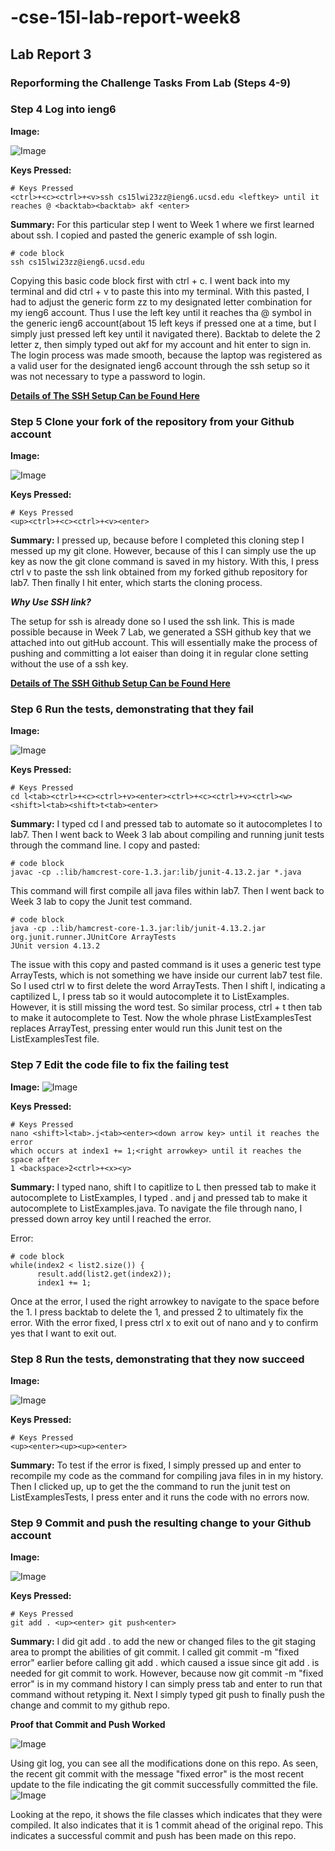# -cse-15l-lab-report-week8
## Lab Report 3
### Reporforming the Challenge Tasks From Lab (Steps 4-9)

### Step 4 Log into ieng6
**Image:**

![Image](step1.jpg)

**Keys Pressed:** 
```
# Keys Pressed
<ctrl>+<c><ctrl>+<v>ssh cs15lwi23zz@ieng6.ucsd.edu <leftkey> until it reaches @ <backtab><backtab> akf <enter>
```

**Summary:** For this particular step I went to Week 1 where we first learned about ssh. I copied and pasted the generic example of ssh login.
```
# code block
ssh cs15lwi23zz@ieng6.ucsd.edu
```
Copying this basic code block first with ctrl + c. I went back into my terminal and did ctrl + v to paste this into my terminal. With this pasted, I had to adjust the generic form zz to my designated letter combination for my ieng6 account. Thus I use the left key until it reaches tha @ symbol in the generic ieng6 account(about 15 left keys if pressed one at a time, but I simply just pressed left key until it navigated there). Backtab to delete the 2 letter z, then simply typed out akf for my account and hit enter to sign in. The login process was made smooth, because the laptop was registered as a valid user for the designated ieng6 account through the ssh setup so it was not necessary to type a password to login. 

 **[Details of The SSH Setup Can be Found Here](https://ucsd-cse15l-w23.github.io/week/week7/#week7-lab-report)**
### Step 5 Clone your fork of the repository from your Github account
**Image:**

![Image](step2.jpg)

**Keys Pressed:**
```
# Keys Pressed
<up><ctrl>+<c><ctrl>+<v><enter>
```
  
**Summary:** 
I pressed up, because before I completed this cloning step I messed up my git clone. However, because of this I can simply use the up key as now the git clone command is saved in my history. With this, I press ctrl v to paste the ssh link obtained from my forked github repository for lab7. Then finally I hit enter, which starts the cloning process.

***Why Use SSH link?***

The setup for ssh is already done so I used the ssh link. This is made possible because in Week 7 Lab, we generated a SSH github key that we attached into out gitHub account. This will essentially make the process of pushing and committing a lot eaiser than doing it in regular clone setting without the use of a ssh key.

**[Details of The SSH Github Setup Can be Found Here](https://ucsd-cse15l-w23.github.io/week/week7/#week7-lab-report)**

### Step 6 Run the tests, demonstrating that they fail
**Image:**

![Image](step3.jpg)

**Keys Pressed:**
```
# Keys Pressed
cd l<tab><ctrl>+<c><ctrl>+v><enter><ctrl>+<c><ctrl>+v><ctrl><w><shift>l<tab><shift>t<tab><enter>
```
**Summary:** I typed cd l and pressed tab to automate so it autocompletes l to lab7. Then I went back to Week 3 lab about compiling and running junit tests through the command line. I copy and pasted:
```
# code block
javac -cp .:lib/hamcrest-core-1.3.jar:lib/junit-4.13.2.jar *.java 
```
This command will first compile all java files within lab7. Then I went back to Week 3 lab to copy the Junit test command.
```
# code block
java -cp .:lib/hamcrest-core-1.3.jar:lib/junit-4.13.2.jar org.junit.runner.JUnitCore ArrayTests
JUnit version 4.13.2
```

The issue with this copy and pasted command is it uses a generic test type ArrayTests, which is not something we have inside our current lab7 test file. So I used ctrl w to first delete the word ArrayTests. Then I shift l, indicating a captilized L, I press tab so it would autocomplete it to ListExamples. However, it is still missing the word test. So similar process, ctrl + t then tab to make it autocomplete to Test. Now the whole phrase ListExamplesTest replaces ArrayTest, pressing enter would run this Junit test on the ListExamplesTest file.
### Step 7 Edit the code file to fix the failing test
**Image:**
![Image](step4.jpg)

**Keys Pressed:**
```
# Keys Pressed
nano <shift>l<tab>.j<tab><enter><down arrow key> until it reaches the error 
which occurs at index1 += 1;<right arrowkey> until it reaches the space after 
1 <backspace>2<ctrl>+<x><y>
```
**Summary:** I typed nano, shift l to capitlize to L then pressed tab to make it autocomplete to ListExamples, I typed . and j and pressed tab to make it autocomplete to ListExamples.java. To navigate the file through nano, I pressed down arroy key until I reached the error. 

Error:
```
# code block
while(index2 < list2.size()) {
      result.add(list2.get(index2));
      index1 += 1;
```
Once at the error, I used the right arrowkey to navigate to the space before the 1. I press backtab to delete the 1, and pressed 2 to ultimately fix the error. With the error fixed, I press ctrl x to exit out of nano and y to confirm yes that I want to exit out.

### Step 8 Run the tests, demonstrating that they now succeed
**Image:**

![Image](step5.jpg)

**Keys Pressed:**
```
# Keys Pressed
<up><enter><up><up><enter>
```
**Summary:** To test if the error is fixed, I simply pressed up and enter to recompile my code as the command for compiling java files in in my history. Then I clicked up, up to get the the command to run the junit test on ListExamplesTests, I press enter and it runs the code with no errors now.

### Step 9 Commit and push the resulting change to your Github account
**Image:**

![Image](step6.jpg)

**Keys Pressed:**
```
# Keys Pressed
git add . <up><enter> git push<enter>
```
**Summary:** I did git add . to add the new or changed files to the git staging area to prompt the abilities of git commit. I called git commit -m "fixed error" earlier before calling git add . which caused a issue since git add . is needed for git commit to work. However, because now git commit -m "fixed error" is in my command history I can simply press tab and enter to run that command without retyping it. Next I simply typed git push to finally push the change and commit to my github repo.

**Proof that Commit and Push Worked**

![Image](proof1.jpg)

Using git log, you can see all the modifications done on this repo. As seen, the recent git commit with the message "fixed error" is the most recent update to the file indicating the git commit successfully committed the file.
![Image](proof2.jpg)

Looking at the repo, it shows the file classes which indicates that they were compiled. It also indicates that it is 1 commit ahead of the original repo. This indicates a successful commit and push has been made on this repo.
